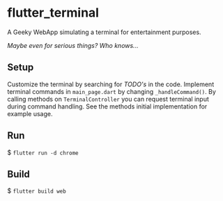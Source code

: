 # flutter_terminal

A Geeky WebApp simulating a terminal for entertainment purposes.

_Maybe even for serious things? Who knows..._

## Setup

Customize the terminal by searching for _TODO's_ in the code.
Implement terminal commands in `main_page.dart` by changing `_handleCommand()`.
By calling methods on `TerminalController` you can request terminal input during
command handling. See the methods initial implementation for example usage.

## Run

$ `flutter run -d chrome`

## Build

$ `flutter build web`